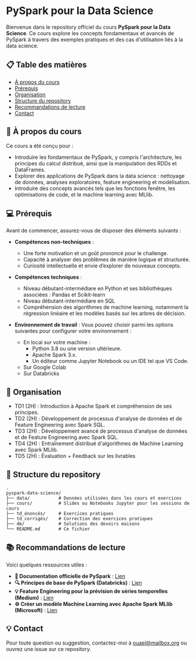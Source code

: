 # **PySpark pour la Data Science**  

Bienvenue dans le repository officiel du cours **PySpark pour la Data Science**. Ce cours explore les concepts fondamentaux et avancés de PySpark à travers des exemples pratiques et des cas d'utilisation liés à la data science.  

## 📋 **Table des matières**  

- [À propos du cours](#-à-propos-du-cours)  
- [Prérequis](#-prérequis)
- [Organisation](#-organisation)
- [Structure du repository](#-structure-du-repository)
- [Recommandations de lecture](#-recommandations-de-lecture)
- [Contact](#-contact)

## 🎯 **À propos du cours**  

Ce cours a été conçu pour :  
- Introduire les fondamentaux de PySpark, y compris l'architecture, les principes du calcul distribué, ainsi que la manipulation des RDDs et DataFrames.
- Explorer des applications de PySpark dans la data science : nettoyage de données, analyses exploratoires, feature engineering et modélisation.  
- Introduire des concepts avancés tels que les fonctions fenêtre, les optimisations de code, et le machine learning avec MLlib.  

## 💻 **Prérequis**  

Avant de commencer, assurez-vous de disposer des éléments suivants : 

- **Compétences non-techniques** :
  - Une forte motivation et un goût prononcé pour le challenge.
  - Capacité à analyser des problèmes de manière logique et structurée.
  - Curiosité intellectuelle et envie d’explorer de nouveaux concepts.

- **Compétences techniques** :
  - Niveau débutant-intermédiare en Python et ses bibliothèques associées : Pandas et Scikit-learn
  - Niveau débutant-intermédiare en SQL
  - Compréhension des algorithmes de machine learning, notamment la régression linéaire et les modèles basés sur les arbres de décision.
    
- **Environnement de travail** :
Vous pouvez choisir parmi les options suivantes pour configurer votre environnement :
  - En local sur votre machine :
    - Python 3.8 ou une version ultérieure.
    - Apache Spark 3.x.
    - Un éditeur comme Jupyter Notebook ou un IDE tel que VS Code.
  - Sur Google Colab
  - Sur Databricks

## 📅 **Organisation**  

- TD1 (2H) : Introduction à Apache Spark et compréhension de ses principes.
- TD2 (2H) : Développement de processus d'analyse de données et de Feature Engineering avec Spark SQL.
- TD3 (2H) : Développement avancé de processus d'analyse de données et de Feature Engineering avec Spark SQL.
- TD4 (2H) : Entraînement distribué d'algorithmes de Machine Learning avec Spark MLlib.
- TD5 (2H) : Évaluation + Feedback sur les livrables

## 📂 **Structure du repository**
    .
    pyspark-data-science/
    ├── data/           # Données utilisées dans les cours et exercices
    ├── cours/          # Slides ou Notebooks Jupyter pour les sessions de cours  
    ├── td_énoncés/     # Exercices pratiques
    ├── td_corrigés/    # Correction des exercices pratiques
    ├── dm/             # Solutions des devoirs maisons
    └── README.md       # Ce fichier

## 📚 **Recommandations de lecture**  

Voici quelques ressources utiles :  

- **📖 Documentation officielle de PySpark** : [Lien](https://spark.apache.org/docs/latest/api/python/index.html)  
- **🔍 Principes de base de PySpark (Databricks)** : [Lien](https://learn.microsoft.com/fr-fr/azure/databricks/pyspark/basics)  
- **💡 Feature Engineering pour la prévision de séries temporelles (Medium)** :  [Lien](https://medium.com/@soyoungluna/tutorial-feature-engineering-for-weekly-time-series-forecasting-in-pyspark-b207c41869f4)  
- **⚙️ Créer un modèle Machine Learning avec Apache Spark MLlib (Microsoft)** : [Lien](https://learn.microsoft.com/fr-fr/fabric/data-science/fabric-sparkml-tutorial)  

## 💡 **Contact**
Pour toute question ou suggestion, contactez-moi à ouael@mailbox.org ou ouvrez une issue sur ce repository.


 
